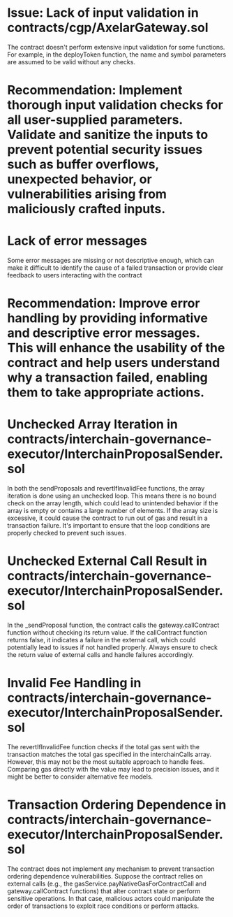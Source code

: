 # Issue: Lack of input validation in contracts/cgp/AxelarGateway.sol
The contract doesn't perform extensive input validation for some functions. For example, in the deployToken function, the name and symbol parameters are assumed to be valid without any checks.
# Recommendation: Implement thorough input validation checks for all user-supplied parameters. Validate and sanitize the inputs to prevent potential security issues such as buffer overflows, unexpected behavior, or vulnerabilities arising from maliciously crafted inputs.

# Lack of error messages
 Some error messages are missing or not descriptive enough, which can make it difficult to identify the cause of a failed transaction or provide clear feedback to users interacting with the contract
# Recommendation: Improve error handling by providing informative and descriptive error messages. This will enhance the usability of the contract and help users understand why a transaction failed, enabling them to take appropriate actions.

# Unchecked Array Iteration in contracts/interchain-governance-executor/InterchainProposalSender.sol
In both the sendProposals and revertIfInvalidFee functions, the array iteration is done using an unchecked loop. This means there is no bound check on the array length, which could lead to unintended behavior if the array is empty or contains a large number of elements. If the array size is excessive, it could cause the contract to run out of gas and result in a transaction failure. It's important to ensure that the loop conditions are properly checked to prevent such issues.

# Unchecked External Call Result in contracts/interchain-governance-executor/InterchainProposalSender.sol
In the _sendProposal function, the contract calls the gateway.callContract function without checking its return value. If the callContract function returns false, it indicates a failure in the external call, which could potentially lead to issues if not handled properly. Always ensure to check the return value of external calls and handle failures accordingly.

# Invalid Fee Handling in contracts/interchain-governance-executor/InterchainProposalSender.sol
The revertIfInvalidFee function checks if the total gas sent with the transaction matches the total gas specified in the interchainCalls array. However, this may not be the most suitable approach to handle fees. Comparing gas directly with the value may lead to precision issues, and it might be better to consider alternative fee models.

# Transaction Ordering Dependence in contracts/interchain-governance-executor/InterchainProposalSender.sol
The contract does not implement any mechanism to prevent transaction ordering dependence vulnerabilities. Suppose the contract relies on external calls (e.g., the gasService.payNativeGasForContractCall and gateway.callContract functions) that alter contract state or perform sensitive operations. In that case, malicious actors could manipulate the order of transactions to exploit race conditions or perform attacks.